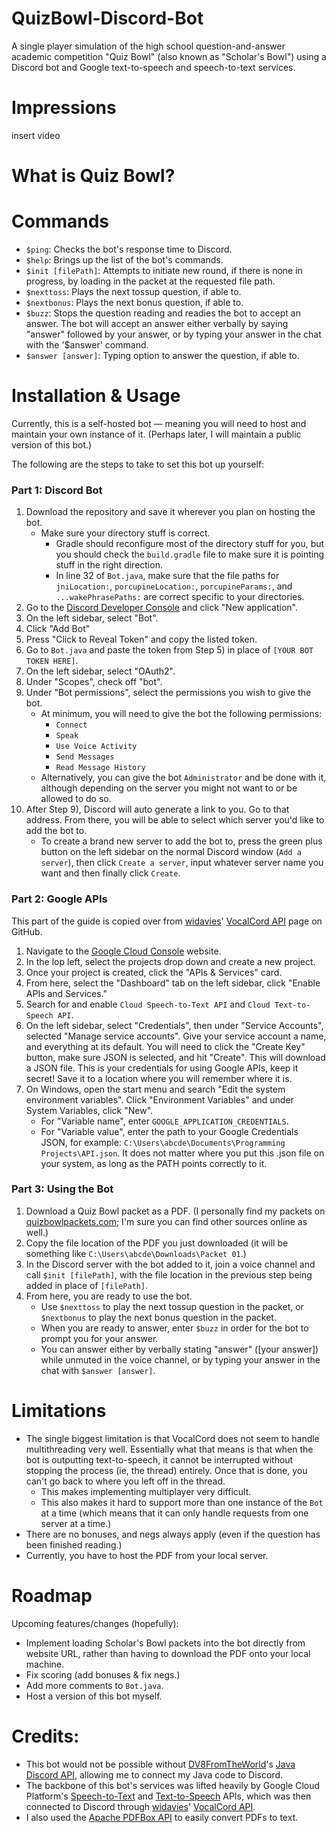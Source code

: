 # QuizBowl-Discord-Bot
A single player simulation of the high school question-and-answer academic competition "Quiz Bowl" (also known as "Scholar's Bowl") using a Discord bot and Google text-to-speech and speech-to-text services.

# Impressions
insert video

# What is Quiz Bowl?

# Commands
- ```$ping```: Checks the bot's response time to Discord.
- ```$help```: Brings up the list of the bot's commands.
- ```$init [filePath]```: Attempts to initiate new round, if there is none in progress, by loading in the packet at the requested file path.
- ```$nexttoss```: Plays the next tossup question, if able to.
- ```$nextbonus```: Plays the next bonus question, if able to.
- ```$buzz```: Stops the question reading and readies the bot to accept an answer. The bot will accept an answer either verbally by saying "answer" followed by your answer, or by typing your answer in the chat with the '$answer' command.
- ```$answer [answer]```: Typing option to answer the question, if able to.

# Installation & Usage
Currently, this is a self-hosted bot — meaning you will need to host and maintain your own instance of it. (Perhaps later, I will maintain a public version of this bot.)

The following are the steps to take to set this bot up yourself:

### Part 1: Discord Bot
1) Download the repository and save it wherever you plan on hosting the bot.
   - Make sure your directory stuff is correct.
      - Gradle should reconfigure most of the directory stuff for you, but you should check the ```build.gradle``` file to make sure it is pointing stuff in the right direction.
      - In line 32 of ```Bot.java```, make sure that the file paths for ```jniLocation:```, ```porcupineLocation:```, ```porcupineParams:```, and ```...wakePhrasePaths:``` are correct specific to your directories.
3) Go to the [Discord Developer Console](https://discord.com/developers/applications) and click "New application".
4) On the left sidebar, select "Bot".
5) Click "Add Bot"
6) Press "Click to Reveal Token" and copy the listed token.
7) Go to ```Bot.java``` and paste the token from Step 5) in place of ```[YOUR BOT TOKEN HERE]```.
8) On the left sidebar, select "OAuth2".
9) Under "Scopes", check off "bot".
10) Under "Bot permissions", select the permissions you wish to give the bot.
    - At minimum, you will need to give the bot the following permissions:
      - ```Connect```
      - ```Speak```
      - ```Use Voice Activity```
      - ```Send Messages```
      - ```Read Message History```
    - Alternatively, you can give the bot ```Administrator``` and be done with it, although depending on the server you might not want to or be allowed to do so.
11) After Step 9), Discord will auto generate a link to you. Go to that address. From there, you will be able to select which server you'd like to add the bot to.
    - To create a brand new server to add the bot to, press the green plus button on the left sidebar on the normal Discord window (```Add a server```), then click ```Create a server```, input whatever server name you want and then finally click ```Create```.

### Part 2: Google APIs
This part of the guide is copied over from [widavies](https://github.com/widavies)' [VocalCord API](https://github.com/widavies/VocalCord) page on GitHub. 

1) Navigate to the [Google Cloud Console](https://console.cloud.google.com/) website.
2) In the lop left, select the projects drop down and create a new project.
3) Once your project is created, click the "APIs & Services" card.
4) From here, select the "Dashboard" tab on the left sidebar, click "Enable APIs and Services."
5) Search for and enable ```Cloud Speech-to-Text API``` and ```Cloud Text-to-Speech API```.
6) On the left sidebar, select "Credentials", then under "Service Accounts", selected "Manage service accounts". Give your service account a name, and everything at its default. You will need to click the "Create Key" button, make sure JSON is selected, and hit "Create". This will download a JSON file. This is your credentials for using Google APIs, keep it secret! Save it to a location where you will remember where it is.
7) On Windows, open the start menu and search "Edit the system environment variables". Click "Environment Variables" and under System Variables, click "New".
   - For "Variable name", enter ```GOOGLE_APPLICATION_CREDENTIALS```.
   - For "Variable value", enter the path to your Google Credentials JSON, for example: ```C:\Users\abcde\Documents\Programming Projects\API.json```. It does not matter where you put this .json file on your system, as long as the PATH points correctly to it.

### Part 3: Using the Bot

1) Download a Quiz Bowl packet as a PDF. (I personally find my packets on [quizbowlpackets.com](https://quizbowlpackets.com/); I'm sure you can find other sources online as well.)
2) Copy the file location of the PDF you just downloaded (it will be something like ```C:\Users\abcde\Downloads\Packet 01```.)
3) In the Discord server with the bot added to it, join a voice channel and call ```$init [filePath]```, with the file location in the previous step being added in place of ```[filePath]```.
4) From here, you are ready to use the bot.
   - Use ```$nexttoss``` to play the next tossup question in the packet, or ```$nextbonus``` to play the next bonus question in the packet.
   - When you are ready to answer, enter ```$buzz``` in order for the bot to prompt you for your answer.
   - You can answer either by verbally stating "answer" ([your answer]) while unmuted in the voice channel, or by typing your answer in the chat with ```$answer [answer]```.


# Limitations
- The single biggest limitation is that VocalCord does not seem to handle multithreading very well. Essentially what that means is that when the bot is outputting text-to-speech, it cannot be interrupted without stopping the process (ie, the thread) entirely. Once that is done, you can't go back to where you left off in the thread.
  - This makes implementing multiplayer very difficult.
  - This also makes it hard to support more than one instance of the ```Bot``` at a time (which means that it can only handle requests from one server at a time.)
- There are no bonuses, and negs always apply (even if the question has been finished reading.)
- Currently, you have to host the PDF from your local server.

# Roadmap
Upcoming features/changes (hopefully):
- Implement loading Scholar's Bowl packets into the bot directly from website URL, rather than having to download the PDF onto your local machine.
- Fix scoring (add bonuses & fix negs.)
- Add more comments to ```Bot.java```.
- Host a version of this bot myself.

# Credits:
- This bot would not be possible without [DV8FromTheWorld](https://github.com/DV8FromTheWorld)'s [Java Discord API](https://github.com/DV8FromTheWorld/JDA), allowing me to connect my Java code to Discord.
- The backbone of this bot's services was lifted heavily by Google Cloud Platform's [Speech-to-Text](https://cloud.google.com/speech-to-text) and [Text-to-Speech](https://cloud.google.com/text-to-speech) APIs, which was then connected to Discord through [widavies](https://github.com/widavies)' [VocalCord API](https://github.com/widavies/VocalCord). 
- I also used the [Apache PDFBox API](https://pdfbox.apache.org/) to easily convert PDFs to text. 






